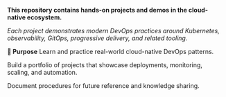 **This repository contains hands-on projects and demos in the cloud-native ecosystem.**

_Each project demonstrates modern DevOps practices around Kubernetes, observability, GitOps, progressive delivery, and related tooling._

**🎯 Purpose**
Learn and practice real-world cloud-native DevOps patterns.

Build a portfolio of projects that showcase deployments, monitoring, scaling, and automation.

Document procedures for future reference and knowledge sharing.
